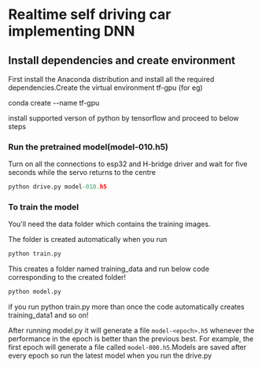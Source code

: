 # Realtime self driving car implementing DNN


## Install dependencies and create environment
First install the Anaconda distribution and install all the required dependencies.Create the virtual environment tf-gpu (for eg)

conda create --name tf-gpu

install supported verson of python by tensorflow and proceed to below steps

### Run the pretrained model(model-010.h5)
Turn on all the connections to esp32 and H-bridge driver and wait for five seconds while the servo returns to the centre

```python
python drive.py model-010.h5
```

### To train the model

You'll need the data folder which contains the training images.

The folder is created automatically when you run 

```python
python train.py
```
This creates a folder named training_data and run below code corresponding to the created folder!

```python
python model.py
```
if you run python train.py more than once the code automatically creates training_data1 and so on!

After running model.py it will generate a file `model-<epoch>.h5` whenever the performance in the epoch is better than the previous best.  For example, the first epoch will generate a file called `model-000.h5`.Models are saved after every epoch so run the latest model when you run the drive.py



